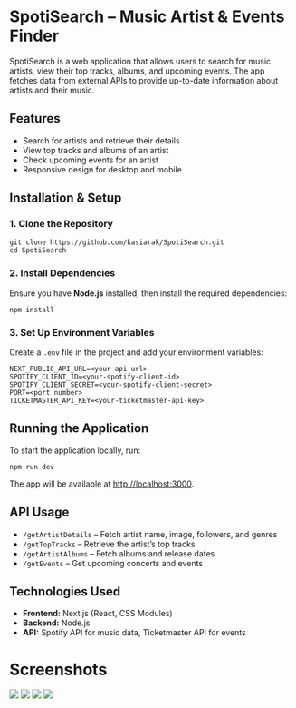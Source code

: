 <h1>SpotiSearch – Music Artist & Events Finder</h1>
<p>SpotiSearch is a web application that allows users to search for music artists, view their top tracks, albums, and upcoming events. The app fetches data from external APIs to provide up-to-date information about artists and their music.</p>
<h2>Features</h2>
<ul>
  <li>Search for artists and retrieve their details</li>
  <li>View top tracks and albums of an artist</li>
  <li>Check upcoming events for an artist</li>
  <li>Responsive design for desktop and mobile</li>
</ul>
<h2>Installation & Setup</h2>
<h3>1. Clone the Repository</h3>
<pre><code>git clone https://github.com/kasiarak/SpotiSearch.git
cd SpotiSearch</code></pre>
<h3>2. Install Dependencies</h3>
<p>Ensure you have <strong>Node.js</strong> installed, then install the required dependencies:</p>
<pre><code>npm install</code></pre>
<h3>3. Set Up Environment Variables</h3>
<p>Create a <code>.env</code> file in the project and add your environment variables:</p>
<pre><code>NEXT_PUBLIC_API_URL=&lt;your-api-url&gt;
SPOTIFY_CLIENT_ID=&lt;your-spotify-client-id&gt;
SPOTIFY_CLIENT_SECRET=&lt;your-spotify-client-secret&gt;
PORT=&lt;port number&gt;
TICKETMASTER_API_KEY=&lt;your-ticketmaster-api-key&gt;
</code></pre>
<h2>Running the Application</h2>
<p>To start the application locally, run:</p>
<pre><code>npm run dev</code></pre>
<p>The app will be available at <a href="http://localhost:3000" target="_blank">http://localhost:3000</a>.</p>
<h2>API Usage</h2>
    <ul>
        <li><code>/getArtistDetails</code> – Fetch artist name, image, followers, and genres</li>
        <li><code>/getTopTracks</code> – Retrieve the artist’s top tracks</li>
        <li><code>/getArtistAlbums</code> – Fetch albums and release dates</li>
        <li><code>/getEvents</code> – Get upcoming concerts and events</li>
    </ul>
<h2>Technologies Used</h2>
<ul>
  <li><strong>Frontend:</strong> Next.js (React, CSS Modules)</li>
  <li><strong>Backend:</strong> Node.js</li>
  <li><strong>API:</strong> Spotify API for music data, Ticketmaster API for events</li>
</ul>
<h1>Screenshots</h1>
<img src="https://github.com/user-attachments/assets/c984e185-0343-4785-9c8e-4ddef774aced"/>
<img src="https://github.com/user-attachments/assets/03692a6b-82e1-4da1-b8e0-0d8da54941ef"/>
<img src="https://github.com/user-attachments/assets/8c8b4a34-6b2a-4f82-b0b5-791e529eae8f"/>
<img src="https://github.com/user-attachments/assets/624fe3ca-d177-46ed-b10d-1867c5fc1c5b"/>


